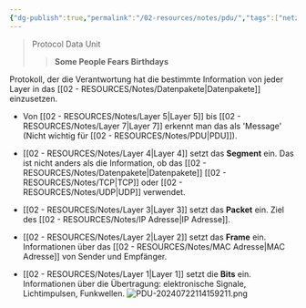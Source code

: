 ```yaml
---
{"dg-publish":true,"permalink":"/02-resources/notes/pdu/","tags":["netzwerk","netzwerk/protocol","prüfungsrelevant"],"noteIcon":""}
---
```


> Protocol Data Unit
>>**Some People Fears Birthdays**

Protokoll, der die Verantwortung hat die bestimmte Information von jeder Layer in das [[02 - RESOURCES/Notes/Datenpakete\|Datenpakete]] einzusetzen.

- Von [[02 - RESOURCES/Notes/Layer 5\|Layer 5]] bis [[02 - RESOURCES/Notes/Layer 7\|Layer 7]] erkennt man das als 'Message' (Nicht wichtig für [[02 - RESOURCES/Notes/PDU\|PDU]]).

- [[02 - RESOURCES/Notes/Layer 4\|Layer 4]] setzt das **Segment** ein. Das ist nicht anders als die Information, ob das [[02 - RESOURCES/Notes/Datenpakete\|Datenpakete]] [[02 - RESOURCES/Notes/TCP\|TCP]] oder [[02 - RESOURCES/Notes/UDP\|UDP]] verwendet.
- [[02 - RESOURCES/Notes/Layer 3\|Layer 3]] setzt das **Packet** ein. Ziel des [[02 - RESOURCES/Notes/IP Adresse\|IP Adresse]].
- [[02 - RESOURCES/Notes/Layer 2\|Layer 2]] setzt das **Frame** ein. Informationen über das [[02 - RESOURCES/Notes/MAC Adresse\|MAC Adresse]] von Sender und Empfänger.
- [[02 - RESOURCES/Notes/Layer 1\|Layer 1]] setzt die **Bits** ein. Informationen über die Übertragung: elektronische Signale, Lichtimpulsen, Funkwellen.
![PDU-20240722114159211.png](/img/user/02%20-%20RESOURCES/Files/PDU-20240722114159211.png)